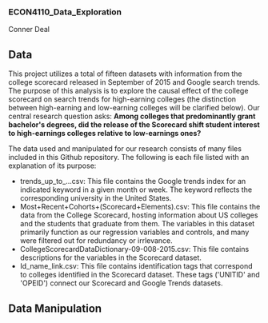 ### ECON4110_Data_Exploration
Conner Deal

## Data

This project utilizes a total of fifteen datasets with information from the college scorecard released in September of 2015 and Google search trends. The purpose of this analysis is to explore the causal effect of the college scorecard on search trends for high-earning colleges (the distinction between high-earning and low-earning colleges will be clarified below). Our central research question asks: **Among colleges that predominantly grant bachelor's degrees, did the release of the Scorecard shift student interest to high-earnings colleges relative to low-earnings ones?**

The data used and manipulated for our research consists of many files included in this Github repository. The following is each file listed with an explanation of its purpose:
- trends_up_to_...csv: This file contains the Google trends index for an indicated keyword in a given month or week. The keyword reflects the corresponding university in the United States. 
- Most+Recent+Cohorts+(Scorecard+Elements).csv: This file contains the data from the College Scorecard, hosting information about US colleges and the students that graduate from them. The variables in this dataset primarily function as our regression variables and controls, and many were filtered out for redundancy or irrlevance.
- CollegeScorecardDataDictionary-09-008-2015.csv: This file contains descriptions for the variables in the Scorecard dataset.
- Id_name_link.csv: This file contains identification tags that correspond to colleges identified in the Scorecard dataset. These tags ('UNITID' and 'OPEID') connect our Scorecard and Google Trends datasets.

## Data Manipulation


